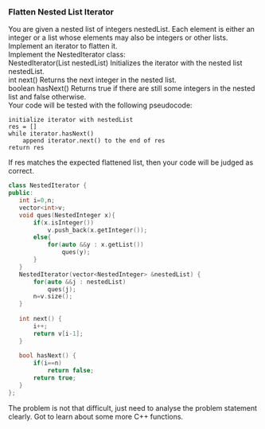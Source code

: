 ###  Flatten Nested List Iterator
You are given a nested list of integers nestedList. Each element is either an integer or a list whose elements may also be integers or other lists. Implement an iterator to flatten it.  
Implement the NestedIterator class:  
NestedIterator(List<NestedInteger> nestedList) Initializes the iterator with the nested list nestedList.  
int next() Returns the next integer in the nested list.  
boolean hasNext() Returns true if there are still some integers in the nested list and false otherwise.  
Your code will be tested with the following pseudocode:  
```
initialize iterator with nestedList
res = []
while iterator.hasNext()
    append iterator.next() to the end of res
return res
 ```
If res matches the expected flattened list, then your code will be judged as correct.  
 ```c++
class NestedIterator {
public:
    int i=0,n;
    vector<int>v;
    void ques(NestedInteger x){
        if(x.isInteger())
            v.push_back(x.getInteger());
        else{
            for(auto &&y : x.getList())
                ques(y);
        }
    }
    NestedIterator(vector<NestedInteger> &nestedList) {
        for(auto &&j : nestedList)
            ques(j);
        n=v.size();
    }
    
    int next() {
        i++;
        return v[i-1];
    }
    
    bool hasNext() {
        if(i==n)
            return false;
        return true;
    }
};
```
  
 The problem is not that difficult, just need to analyse the problem statement clearly. Got to learn about some more C++ functions.
